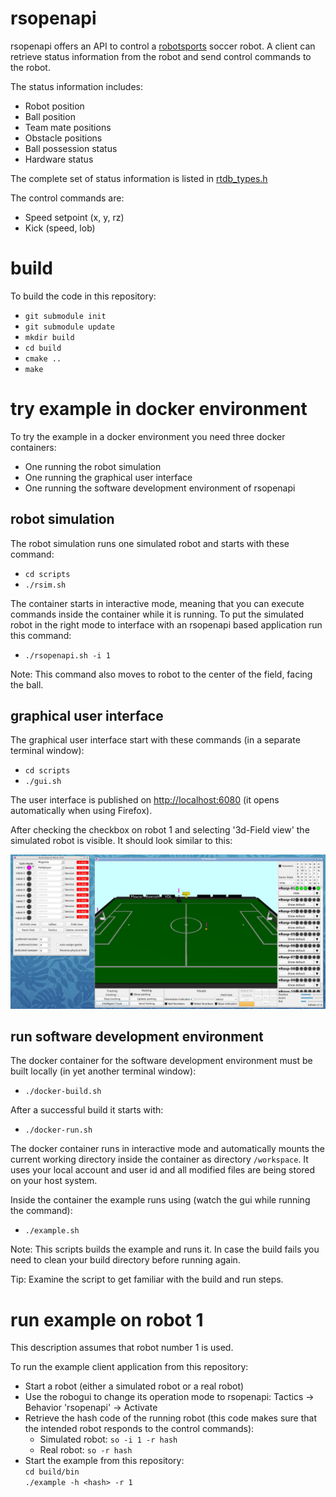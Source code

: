 # rsopenapi

rsopenapi offers an API to control a [robotsports](https://www.robotsports.nl) soccer robot. A client can retrieve status information from the robot and send control commands to the robot.

The status information includes:

* Robot position
* Ball position
* Team mate positions
* Obstacle positions
* Ball possession status
* Hardware status

The complete set of status information is listed in [rtdb_types.h](src/include/rtdb_types.h)

The control commands are:

* Speed setpoint (x, y, rz)
* Kick (speed, lob)

# build

To build the code in this repository:

* `git submodule init`
* `git submodule update`
* `mkdir build`
* `cd build`
* `cmake ..`
* `make`

# try example in docker environment

To try the example in a docker environment you need three docker containers:

* One running the robot simulation
* One running the graphical user interface
* One running the software development environment of rsopenapi

## robot simulation

The robot simulation runs one simulated robot and starts with these command:

* `cd scripts`
* `./rsim.sh`

The container starts in interactive mode, meaning that you can execute commands
inside the container while it is running. To put the simulated robot in the
right mode to interface with an rsopenapi based application run this command:

* `./rsopenapi.sh -i 1`

Note: This command also moves to robot to the center of the field, facing the
ball.

## graphical user interface

The graphical user interface start with these commands (in a separate terminal window):

* `cd scripts`
* `./gui.sh`

The user interface is published on [http://localhost:6080](http://localhost:6080/)
(it opens automatically when using Firefox).

After checking the checkbox on robot 1 and selecting '3d-Field view' the simulated robot is visible. It should look similar to this:

![robogui](images/docker-gui.png?raw=true)

## run software development environment

The docker container for the software development environment must be built locally (in yet another terminal window):

* `./docker-build.sh`

After a successful build it starts with:

* `./docker-run.sh`

The docker container runs in interactive mode and automatically mounts the
current working directory inside the container as directory `/workspace`.
It uses your local account and user id and all modified files are being stored on your host system.

Inside the container the example runs using (watch the gui while running the command):

* `./example.sh`

Note: This scripts builds the example and runs it. In case the build fails you need to clean your build directory before running again.

Tip: Examine the script to get familiar with the build and run steps.

# run example on robot 1

This description assumes that robot number 1 is used.

To run the example client application from this repository:

* Start a robot (either a simulated robot or a real robot)
* Use the robogui to change its operation mode to rsopenapi: Tactics -> Behavior 'rsopenapi' -> Activate
* Retrieve the hash code of the running robot (this code makes sure that the intended robot responds to the control commands):
    * Simulated robot: `so -i 1 -r hash`
    * Real robot: `so -r hash`
* Start the example from this repository:  
  `cd build/bin`  
  `./example -h <hash> -r 1`

